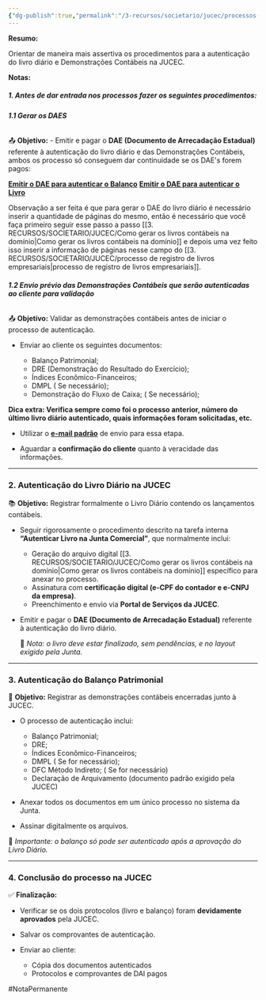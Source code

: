 ```yaml
---
{"dg-publish":true,"permalink":"/3-recursos/societario/jucec/processos-jucec-livro-diario-e-balanco/","dgPassFrontmatter":true,"created":"2025-07-17T13:07:48.178-03:00","updated":"2025-07-17T13:55:44.084-03:00"}
---
```


**Resumo:** 

Orientar de maneira mais assertiva os procedimentos para a autenticação do livro diário e Demonstrações Contábeis na JUCEC.

**Notas:**
##### **1. Antes de dar entrada nos processos fazer os seguintes procedimentos:**

###### **1.1 Gerar os DAES**

📤 **Objetivo:** - Emitir e pagar o **DAE (Documento de Arrecadação Estadual)** referente à autenticação do livro diário e das Demonstrações Contábeis, ambos os processo só conseguem dar continuidade se os DAE's forem pagos:

[**Emitir o DAE para autenticar o Balanço**](https://portalservicos.jucec.ce.gov.br/fcnremp/pages/remp/remp.seam?cid=2506)
[**Emitir o DAE para autenticar o Livro**](https://portalservicos.jucec.ce.gov.br/guiapagamento/pages/autenticacaoLivro/autenticacaoLivroPasso1.seam?conversationId=3494) 

Observação a ser feita é que para gerar o DAE do livro diário é necessário inserir a quantidade de páginas do mesmo, então é necessário que você faça primeiro seguir esse passo a passo [[3. RECURSOS/SOCIETARIO/JUCEC/Como gerar os livros contábeis na domínio\|Como gerar os livros contábeis na domínio]] e depois uma vez feito isso inserir a informação de páginas nesse campo do [[3. RECURSOS/SOCIETARIO/JUCEC/processo de registro de livros empresariais\|processo de registro de livros empresariais]].

###### **1.2 Envio prévio das Demonstrações Contábeis que serão autenticadas ao cliente para validação**

📤 **Objetivo:** Validar as demonstrações contábeis antes de iniciar o processo de autenticação.

- Enviar ao cliente os seguintes documentos:
    
    - Balanço Patrimonial;
    - DRE (Demonstração do Resultado do Exercício);
    - Índices Econômico-Financeiros;
    - DMPL ( Se necessário);
    - Demonstração do Fluxo de Caixa; ( Se necessário);

**Dica extra: Verifica sempre como foi o processo anterior, número do último livro diário autenticado, quais informações foram solicitadas, etc.**

- Utilizar o [**e-mail padrão**](https://mail.google.com/mail/u/1/?ogbl#search/autori/QgrcJHsNnjvqsKMwjFPkKVwCrnhwwLwPncb) de envio para essa etapa.

- Aguardar a **confirmação do cliente** quanto à veracidade das informações.

---

### **2. Autenticação do Livro Diário na JUCEC**

📚 **Objetivo:** Registrar formalmente o Livro Diário contendo os lançamentos contábeis.

- Seguir rigorosamente o procedimento descrito na tarefa interna **“Autenticar Livro na Junta Comercial”**, que normalmente inclui:
    
    - Geração do arquivo digital [[3. RECURSOS/SOCIETARIO/JUCEC/Como gerar os livros contábeis na domínio\|Como gerar os livros contábeis na domínio]] específico para anexar no processo.
    - Assinatura com **certificação digital (e-CPF do contador e e-CNPJ da empresa)**.
    - Preenchimento e envio via **Portal de Serviços da JUCEC**.

- Emitir e pagar o **DAE (Documento de Arrecadação Estadual)** referente à autenticação do livro diário.
    
    📌 _Nota: o livro deve estar finalizado, sem pendências, e no layout exigido pela Junta._

---

### **3. Autenticação do Balanço Patrimonial**

📄 **Objetivo:** Registrar as demonstrações contábeis encerradas junto à JUCEC.

- O processo de autenticação inclui:
    
    - Balanço Patrimonial;
    - DRE;
    - Índices Econômico-Financeiros;
    - DMPL ( Se for necessário);
    - DFC Método Indireto; ( Se for necessário)
    - Declaração de Arquivamento (documento padrão exigido pela JUCEC)
        
- Anexar todos os documentos em um único processo no sistema da Junta.
    
- Assinar digitalmente os arquivos.
    
    
📌 _Importante: o balanço só pode ser autenticado após a aprovação do Livro Diário._



---

### **4. Conclusão do processo na JUCEC**

✅ **Finalização:**

- Verificar se os dois protocolos (livro e balanço) foram **devidamente aprovados** pela JUCEC.
    
- Salvar os comprovantes de autenticação.
    
- Enviar ao cliente:
    
    - Cópia dos documentos autenticados
    - Protocolos e comprovantes de DAI pagos





#NotaPermanente
